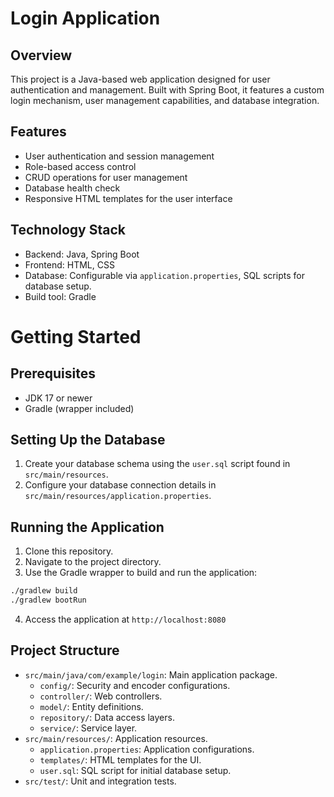 # Login Application
## Overview 
This project is a Java-based web application designed for user authentication and management. Built with Spring Boot, it features a custom login mechanism, user management capabilities, and database integration.

## Features
- User authentication and session management
- Role-based access control
- CRUD operations for user management
- Database health check
- Responsive HTML templates for the user interface

## Technology Stack
- Backend: Java, Spring Boot
- Frontend: HTML, CSS
- Database: Configurable via `application.properties`, SQL scripts for database setup.
- Build tool: Gradle

# Getting Started
## Prerequisites
- JDK 17 or newer
- Gradle (wrapper included)

## Setting Up the Database
1. Create your database schema using the `user.sql` script found in `src/main/resources`.
2. Configure your database connection details in `src/main/resources/application.properties`.
## Running the Application
1. Clone this repository.
2. Navigate to the project directory.
3. Use the Gradle wrapper to build and run the application: 
```sh 
./gradlew build
./gradlew bootRun
  ```
4. Access the application at `http://localhost:8080`

## Project Structure
 - `src/main/java/com/example/login`: Main application package.
   - `config/`: Security and encoder configurations.
   - `controller/`: Web controllers.
   - `model/`: Entity definitions.
   - `repository/`: Data access layers.
   - `service/`: Service layer.
 - `src/main/resources/`: Application resources.
     - `application.properties`:  Application configurations.
     - `templates/`: HTML templates for the UI.
     - `user.sql`: SQL script for initial database setup.
 - `src/test/`: Unit and integration tests.
